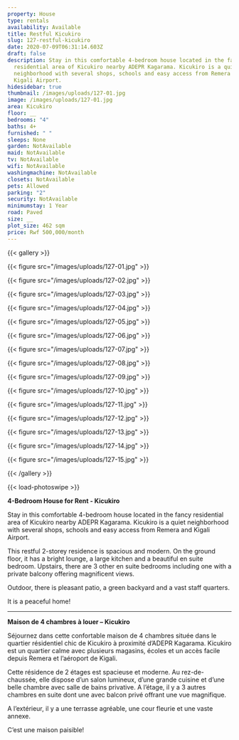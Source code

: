 ```yaml
---
property: House
type: rentals
availability: Available
title: Restful Kicukiro
slug: 127-restful-kicukiro
date: 2020-07-09T06:31:14.603Z
draft: false
description: Stay in this comfortable 4-bedroom house located in the fancy
  residential area of Kicukiro nearby ADEPR Kagarama. Kicukiro is a quiet
  neighborhood with several shops, schools and easy access from Remera and
  Kigali Airport.
hidesidebar: true
thumbnail: /images/uploads/127-01.jpg
image: /images/uploads/127-01.jpg
area: Kicukiro
floor: __
bedrooms: "4"
baths: 4+
furnished: " "
sleeps: None
garden: NotAvailable
maid: NotAvailable
tv: NotAvailable
wifi: NotAvailable
washingmachine: NotAvailable
closets: NotAvailable
pets: Allowed
parking: "2"
security: NotAvailable
minimumstay: 1 Year
road: Paved
size: __
plot_size: 462 sqm
price: Rwf 500,000/month
---
```

{{< gallery >}}

{{< figure src="/images/uploads/127-01.jpg" >}}

{{< figure src="/images/uploads/127-02.jpg" >}}

{{< figure src="/images/uploads/127-03.jpg" >}}

{{< figure src="/images/uploads/127-04.jpg" >}}

{{< figure src="/images/uploads/127-05.jpg" >}}

{{< figure src="/images/uploads/127-06.jpg" >}}

{{< figure src="/images/uploads/127-07.jpg" >}}

{{< figure src="/images/uploads/127-08.jpg" >}}

{{< figure src="/images/uploads/127-09.jpg" >}}

{{< figure src="/images/uploads/127-10.jpg" >}}

{{< figure src="/images/uploads/127-11.jpg" >}}

{{< figure src="/images/uploads/127-12.jpg" >}}

{{< figure src="/images/uploads/127-13.jpg" >}}

{{< figure src="/images/uploads/127-14.jpg" >}}

{{< figure src="/images/uploads/127-15.jpg" >}}

{{< /gallery >}}

{{< load-photoswipe >}}

**4-Bedroom House for Rent - Kicukiro**

Stay in this comfortable 4-bedroom house located in the fancy residential area of Kicukiro nearby ADEPR Kagarama. Kicukiro is a quiet neighborhood with several shops, schools and easy access from Remera and Kigali Airport.

This restful 2-storey residence is spacious and modern. On the ground floor, it has a bright lounge, a large kitchen and a beautiful en suite bedroom. Upstairs, there are 3 other en suite bedrooms including one with a private balcony offering magnificent views.

Outdoor, there is pleasant patio, a green backyard and a vast staff quarters. 

It is a peaceful home! 

- - -

**Maison de 4 chambres à louer – Kicukiro**

Séjournez dans cette confortable maison de 4 chambres située dans le quartier résidentiel chic de Kicukiro à proximité d’ADEPR Kagarama. Kicukiro est un quartier calme avec plusieurs magasins, écoles et un accès facile depuis Remera et l’aéroport de Kigali.

Cette résidence de 2 étages est spacieuse et moderne. Au rez-de-chaussée, elle dispose d’un salon lumineux, d’une grande cuisine et d’une belle chambre avec salle de bains privative. A l’étage, il y a 3 autres chambres en suite dont une avec balcon privé offrant une vue magnifique.

A l’extérieur, il y a une terrasse agréable, une cour fleurie et une vaste annexe.

C’est une maison paisible!